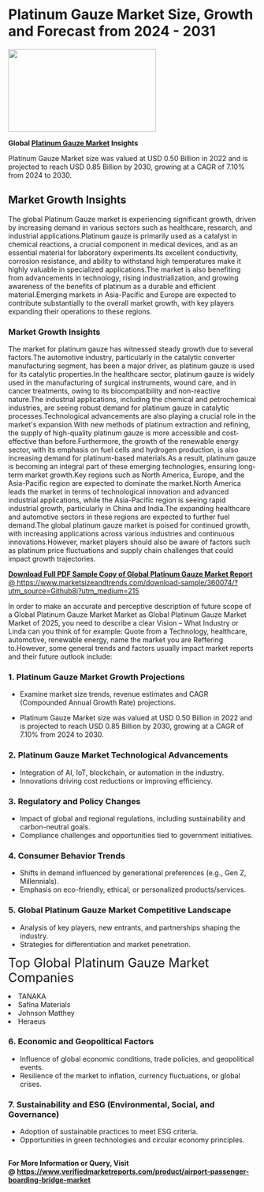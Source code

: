 <H1>Platinum Gauze Market Size, Growth and Forecast from 2024 - 2031</H1><img class="aligncenter size-medium wp-image-584254" src="https://thirdeyenews.in/wp-content/uploads/2024/09/Global-Market-Research-300x168.jpeg" alt="" width="300" height="168" /><p><strong>Global&nbsp;<a href="https://www.marketsizeandtrends.com/download-sample/360074/?utm_source=Github8j?utm_medium=215">Platinum Gauze Market</a> Insights</strong></p><p>Platinum Gauze Market size was valued at USD 0.50 Billion in 2022 and is projected to reach USD 0.85 Billion by 2030, growing at a CAGR of 7.10% from 2024 to 2030.</p><p><h2>Market Growth Insights</h2> The global Platinum Gauze market is experiencing significant growth, driven by increasing demand in various sectors such as healthcare, research, and industrial applications.Platinum gauze is primarily used as a catalyst in chemical reactions, a crucial component in medical devices, and as an essential material for laboratory experiments.Its excellent conductivity, corrosion resistance, and ability to withstand high temperatures make it highly valuable in specialized applications.The market is also benefiting from advancements in technology, rising industrialization, and growing awareness of the benefits of platinum as a durable and efficient material.Emerging markets in Asia-Pacific and Europe are expected to contribute substantially to the overall market growth, with key players expanding their operations to these regions.<p><a href="download-sample-link"></a></p> <h3>Market Growth Insights</h3> The market for platinum gauze has witnessed steady growth due to several factors.The automotive industry, particularly in the catalytic converter manufacturing segment, has been a major driver, as platinum gauze is used for its catalytic properties.In the healthcare sector, platinum gauze is widely used in the manufacturing of surgical instruments, wound care, and in cancer treatments, owing to its biocompatibility and non-reactive nature.The industrial applications, including the chemical and petrochemical industries, are seeing robust demand for platinum gauze in catalytic processes.Technological advancements are also playing a crucial role in the market's expansion.With new methods of platinum extraction and refining, the supply of high-quality platinum gauze is more accessible and cost-effective than before.Furthermore, the growth of the renewable energy sector, with its emphasis on fuel cells and hydrogen production, is also increasing demand for platinum-based materials.As a result, platinum gauze is becoming an integral part of these emerging technologies, ensuring long-term market growth.Key regions such as North America, Europe, and the Asia-Pacific region are expected to dominate the market.North America leads the market in terms of technological innovation and advanced industrial applications, while the Asia-Pacific region is seeing rapid industrial growth, particularly in China and India.The expanding healthcare and automotive sectors in these regions are expected to further fuel demand.The global platinum gauze market is poised for continued growth, with increasing applications across various industries and continuous innovations.However, market players should also be aware of factors such as platinum price fluctuations and supply chain challenges that could impact growth trajectories.<p><a href="get-more-link"></p><p><span class=""><strong>Download Full PDF Sample Copy of Global Platinum Gauze Market Report</strong> @ <a href="https://www.marketsizeandtrends.com/download-sample/360074/?utm_source=Github8j?utm_medium=215" target="_blank">https://www.marketsizeandtrends.com/download-sample/360074/?utm_source=Github8j?utm_medium=215</a></span></p><p>In order to make an accurate and perceptive description of future scope of a Global&nbsp;Platinum Gauze Market Market as Global&nbsp;Platinum Gauze Market Market of 2025, you need to describe a clear Vision &ndash; What Industry or Linda can you think of for example: Quote from a Technology, healthcare, automotive, renewable energy, name the market you are Reffering to.However, some general trends and factors usually impact market reports and their future outlook include:</p><h3>1.&nbsp;<strong>Platinum Gauze Market Growth Projections</strong></h3><ul><li>Examine market size trends, revenue estimates and CAGR (Compounded Annual Growth Rate) projections.</li><li><p>Platinum Gauze Market size was valued at USD 0.50 Billion in 2022 and is projected to reach USD 0.85 Billion by 2030, growing at a CAGR of 7.10% from 2024 to 2030.</p></li></ul><h3>2.&nbsp;<strong>Platinum Gauze Market Technological Advancements</strong></h3><ul><li>Integration of AI, IoT, blockchain, or automation in the industry.</li><li>Innovations driving cost reductions or improving efficiency.</li></ul><h3>3.&nbsp;<strong>Regulatory and Policy Changes</strong></h3><ul><li>Impact of global and regional regulations, including sustainability and carbon-neutral goals.</li><li>Compliance challenges and opportunities tied to government initiatives.</li></ul><h3>4.&nbsp;<strong>Consumer Behavior Trends</strong></h3><ul><li>Shifts in demand influenced by generational preferences (e.g., Gen Z, Millennials).</li><li>Emphasis on eco-friendly, ethical, or personalized products/services.</li></ul><h3>5.&nbsp;<strong>Global Platinum Gauze Market Competitive Landscape</strong></h3><ul><li>Analysis of key players, new entrants, and partnerships shaping the industry.</li><li>Strategies for differentiation and market penetration.</li></ul><p data-pm-slice="1 1 []"><span style="color: inherit; font-family: inherit; font-size: 25px;">Top Global Platinum Gauze Market Companies</span></p><div class="" data-test-id=""><p><li>TANAKA</li><li> Safina Materials</li><li> Johnson Matthey</li><li> Heraeus</li></p></div><h3>6.&nbsp;<strong>Economic and Geopolitical Factors</strong></h3><ul><li>Influence of global economic conditions, trade policies, and geopolitical events.</li><li>Resilience of the market to inflation, currency fluctuations, or global crises.</li></ul><h3>7.&nbsp;<strong>Sustainability and ESG (Environmental, Social, and Governance)</strong></h3><ul><li>Adoption of sustainable practices to meet ESG criteria.</li><li>Opportunities in green technologies and circular economy principles.</li></ul><h2><strong style="font-size: 14px;">For More Information or Query, Visit @&nbsp;</strong><a style="background-color: #ffffff; font-size: 14px;" href="https://www.marketsizeandtrends.com/report/platinum-gauze-market/" target="_blank">https://www.verifiedmarketreports.com/product/airport-passenger-boarding-bridge-market</a></h2>